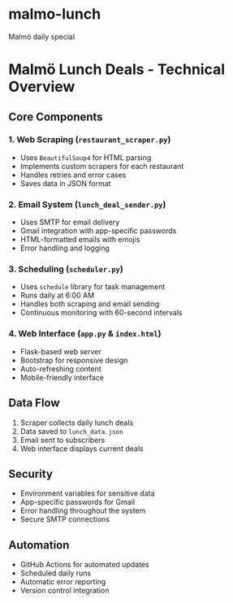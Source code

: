 # malmo-lunch
Malmö daily special 

# Malmö Lunch Deals - Technical Overview

## Core Components

### 1. Web Scraping (`restaurant_scraper.py`)
- Uses `BeautifulSoup4` for HTML parsing
- Implements custom scrapers for each restaurant
- Handles retries and error cases
- Saves data in JSON format

### 2. Email System (`lunch_deal_sender.py`)
- Uses SMTP for email delivery
- Gmail integration with app-specific passwords
- HTML-formatted emails with emojis
- Error handling and logging

### 3. Scheduling (`scheduler.py`)
- Uses `schedule` library for task management
- Runs daily at 6:00 AM
- Handles both scraping and email sending
- Continuous monitoring with 60-second intervals

### 4. Web Interface (`app.py` & `index.html`)
- Flask-based web server
- Bootstrap for responsive design
- Auto-refreshing content
- Mobile-friendly interface

## Data Flow
1. Scraper collects daily lunch deals
2. Data saved to `lunch_data.json`
3. Email sent to subscribers
4. Web interface displays current deals

## Security
- Environment variables for sensitive data
- App-specific passwords for Gmail
- Error handling throughout the system
- Secure SMTP connections

## Automation
- GitHub Actions for automated updates
- Scheduled daily runs
- Automatic error reporting
- Version control integration


